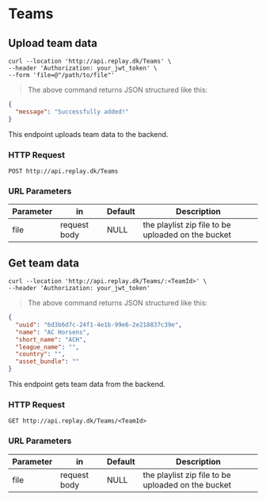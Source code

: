 # Teams

## Upload team data

```shell
curl --location 'http://api.replay.dk/Teams' \
--header 'Authorization: your_jwt_token' \
--form 'file=@"/path/to/file"'
```

> The above command returns JSON structured like this:

```json
{
  "message": "Successfully added!"
}
```

This endpoint uploads team data to the backend.

### HTTP Request

`POST http://api.replay.dk/Teams`

### URL Parameters

| Parameter | in           | Default | Description                                        |
| --------- | ------------ | ------- | -------------------------------------------------- |
| file      | request body | NULL    | the playlist zip file to be uploaded on the bucket |

## Get team data

```shell
curl --location 'http://api.replay.dk/Teams/:<TeamId>' \
--header 'Authorization: your_jwt_token'
```

> The above command returns JSON structured like this:

```json
{
  "uuid": "6d3b6d7c-24f1-4e1b-99e6-2e218837c39e",
  "name": "AC Horsens",
  "short_name": "ACH",
  "league_name": "",
  "country": "",
  "asset_bundle": ""
}
```

This endpoint gets team data from the backend.

### HTTP Request

`GET http://api.replay.dk/Teams/<TeamId>`

### URL Parameters

| Parameter | in           | Default | Description                                        |
| --------- | ------------ | ------- | -------------------------------------------------- |
| file      | request body | NULL    | the playlist zip file to be uploaded on the bucket |
